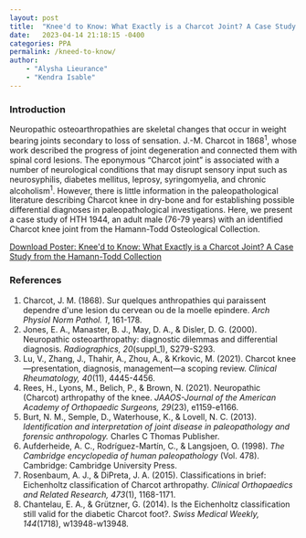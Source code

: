 ```yaml
---
layout: post
title:  "Knee'd to Know: What Exactly is a Charcot Joint? A Case Study from the Hamann-Todd Collection"
date:   2023-04-14 21:18:15 -0400
categories: PPA
permalink: /kneed-to-know/
author: 
    - "Alysha Lieurance"
    - "Kendra Isable"
---
```


### Introduction

Neuropathic osteoarthropathies are skeletal changes that occur in weight bearing joints secondary to loss of sensation. J.-M. Charcot in 1868<sup>1</sup>, whose work described the progress of joint degeneration and connected them with spinal cord lesions. The eponymous “Charcot joint” is associated with a number of neurological conditions that may disrupt sensory input such as neurosyphilis, diabetes mellitus, leprosy, syringomyelia, and chronic alcoholism<sup>1</sup>. However, there is little information in the paleopathological literature describing Charcot knee in dry-bone and for establishing possible differential diagnoses in paleopathological investigations. Here, we present a case study of HTH 1944, an adult male (76-79 years) with an identified Charcot knee joint from the Hamann-Todd Osteological Collection.

[Download Poster: Knee'd to Know: What Exactly is a Charcot Joint? A Case Study from the Hamann-Todd Collection](/assets/kneed-to-know.pdf)

### References

1. Charcot, J. M. (1868). Sur quelques anthropathies qui paraissent dependre d'une lesion du cervean ou de la moelle epindere. *Arch Physiol Norm Pathol. 1*, 161-178.
2. Jones, E. A., Manaster, B. J., May, D. A., & Disler, D. G. (2000). Neuropathic osteoarthropathy: diagnostic dilemmas and differential diagnosis. *Radiographics, 20*(suppl\_1), S279-S293.
3. Lu, V., Zhang, J., Thahir, A., Zhou, A., & Krkovic, M. (2021). Charcot knee—presentation, diagnosis, management—a scoping review. *Clinical Rheumatology, 40*(11), 4445-4456.
4. Rees, H., Lyons, M., Belich, P., & Brown, N. (2021). Neuropathic (Charcot) arthropathy of the knee. *JAAOS-Journal of the American Academy of Orthopaedic Surgeons, 29*(23), e1159-e1166.
5. Burt, N. M., Semple, D., Waterhouse, K., & Lovell, N. C. (2013). *Identification and interpretation of joint disease in paleopathology and forensic anthropology.* Charles C Thomas Publisher. 
6. Aufderheide, A. C., Rodríguez-Martín, C., & Langsjoen, O. (1998). *The Cambridge encyclopedia of human paleopathology* (Vol. 478). Cambridge: Cambridge University Press.
7. Rosenbaum, A. J., & DiPreta, J. A. (2015). Classifications in brief: Eichenholtz classification of Charcot arthropathy. *Clinical Orthopaedics and Related Research, 473*(1), 1168-1171.
8. Chantelau, E. A., & Grützner, G. (2014). Is the Eichenholtz classification still valid for the diabetic Charcot foot?. *Swiss Medical Weekly, 144*(1718), w13948-w13948.
